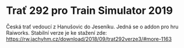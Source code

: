 # Trať 292 pro Train Simulator 2019
Česká trať vedoucí z Hanušovic do Jeseníku. Jedná se o addon pro hru Raiworks.
Stabilní verze je ke stažení zde: https://rw.jachyhm.cz/download/2018/09/trat292verze3/#more-1163
